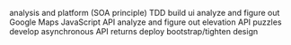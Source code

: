 

analysis and platform (SOA principle)
TDD build ui
analyze and figure out Google Maps JavaScript API
analyze and figure out elevation API puzzles
develop asynchronous API returns
deploy
bootstrap/tighten design   

